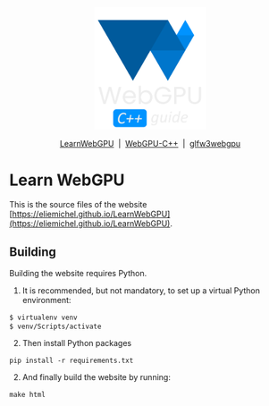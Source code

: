<div align="center">
  <picture>
    <source media="(prefers-color-scheme: dark)" srcset="https://raw.githubusercontent.com/eliemichel/LearnWebGPU/main/images/webgpu-dark.svg">
    <source media="(prefers-color-scheme: light)" srcset="https://raw.githubusercontent.com/eliemichel/LearnWebGPU/main/images/webgpu-light.svg">
    <img alt="Learn WebGPU Logo" src="images/webgpu-dark.svg" width="200">
  </picture>

  <a href="https://github.com/eliemichel/LearnWebGPU">LearnWebGPU</a> &nbsp;|&nbsp; <a href="https://github.com/eliemichel/WebGPU-Cpp">WebGPU-C++</a> &nbsp;|&nbsp; <a href="https://github.com/eliemichel/glfw3webgpu">glfw3webgpu</a>
</div>

Learn WebGPU
============

This is the source files of the website [https://eliemichel.github.io/LearnWebGPU](https://eliemichel.github.io/LearnWebGPU).

Building
--------

Building the website requires Python.

1. It is recommended, but not mandatory, to set up a virtual Python environment:

```
$ virtualenv venv
$ venv/Scripts/activate
```

2. Then install Python packages

```
pip install -r requirements.txt
```

2. And finally build the website by running:

```
make html
```
